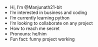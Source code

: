 -  Hi, I’m @Manjunath21-bit
 - I’m interested in business and coding
 - I’m currently learning python
 - I’m looking to collaborate on any project
 - How to reach me secret
 - Pronouns: he/him
 - Fun fact: funny project working

<!---
Manjunath21-bit/Manjunath21-bit is a ✨ special ✨ repository because its `README.md` (this file) appears on your GitHub profile.
You can click the Preview link to take a look at your changes.
--->

